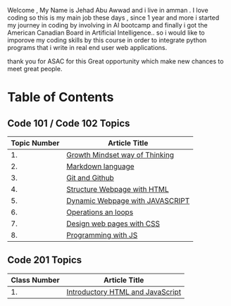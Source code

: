 Welcome , My Name is Jehad Abu Awwad and i live in amman .
I love coding so this is my main job these days , since 1 year and more i started my journey in coding by involving in AI bootcamp and finally i got the American Canadian Board in
Artificial Intelligence.. so i would like to imporove my coding skills by this course in order to integrate python programs that i write in real end user web applications.

thank you for ASAC for this Great opportunity which make new chances to meet great people.

# Table of Contents

## Code 101 / Code 102 Topics
|  Topic Number  | Article Title |
| ------------- | ------------- |
| 1.  | [Growth Mindset way of Thinking](https://jehadabuawwad.github.io/reading-notes/Lab01b)  |
| 2.  | [Markdown language](https://jehadabuawwad.github.io/reading-notes/read01)  |
| 3.  | [Git and Github](https://jehadabuawwad.github.io/reading-notes/read02)  |
| 4.  | [Structure Webpage with HTML](https://jehadabuawwad.github.io/reading-notes/read03)  |
| 5.  | [Dynamic Webpage with JAVASCRIPT](https://jehadabuawwad.github.io/reading-notes/read04)  |
| 6.  | [Operations an loops](https://jehadabuawwad.github.io/reading-notes/read05)  |
| 7.  | [Design web pages with CSS](https://jehadabuawwad.github.io/reading-notes/read06)  |
| 8.  | [Programming with JS](https://jehadabuawwad.github.io/reading-notes/read07)  


## Code 201 Topics
|  Class Number  | Article Title |
| ------------- | ------------- |
| 1.  | [Introductory HTML and JavaScript](https://jehadabuawwad.github.io/reading-notes/class-01)  |
